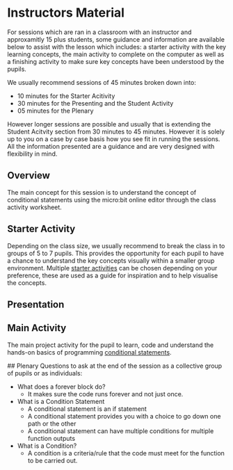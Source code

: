 # Instructors Material
For sessions which are ran in a classroom with an instructor and approxamitly 15 plus students, some guidance and information are available below to assist with the lesson which includes: a starter activity with the key learning concepts, the main activity to complete on the computer as well as a finishing activity to make sure key concepts have been understood by the pupils.

We usually recommend sessions of 45 minutes broken down into:
* 10 minutes for the Starter Acitivity
* 30 minutes for the Presenting and the Student Activity 
* 05 minutes for the Plenary 

However longer sessions are possible and usually that is extending the Student Acitvity section from 30 minutes to 45 minutes. However it is solely up to you on a case by case basis how you see fit in running the sessions. All the information presented are a guidance and are very designed with flexibility in mind.

## Overview
The main concept for this session is to understand the concept of conditional statements using the micro:bit online editor through the class activity worksheet.

## Starter Activity
Depending on the class size, we usually recommend to break the class in to groups of 5 to 7 pupils. This provides the opportunity for each pupil to have a chance to understand the key concepts visually within a smaller group environment. Multiple [starter activities](StarterActivites) can be chosen depending on your preference, these are used as a guide for inspiration and to help visualise the concepts.

## Presentation


## Main Activity
The main project activity for the pupil to learn, code and understand the hands-on basics of programming [conditional statements](../).

## Plenary
Questions to ask at the end of the session as a collective group of pupils or as individuals:
* What does a forever block do?
    * It makes sure the code runs forever and not just once.
* What is a Condition Statement
    * A conditional statement is an if statement
    * A conditional statement provides you with a choice to go down one path or the other
    * A conditional statement can have multiple conditions for multiple function outputs 
* What is a Condition?
    * A condition is a criteria/rule that the code must meet for the function to be carried out.
